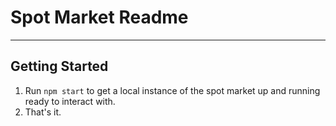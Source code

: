 # Spot Market Readme

---

## Getting Started

1. Run `npm start` to get a local instance of the spot market up and running ready to interact with.
2. That's it.
